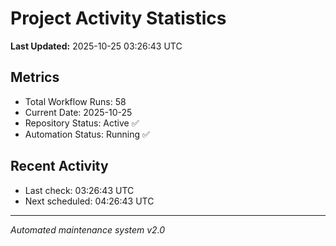 # Project Activity Statistics

**Last Updated:** 2025-10-25 03:26:43 UTC

## Metrics
- Total Workflow Runs: 58
- Current Date: 2025-10-25
- Repository Status: Active ✅
- Automation Status: Running ✅

## Recent Activity
- Last check: 03:26:43 UTC
- Next scheduled: 04:26:43 UTC

---
*Automated maintenance system v2.0*
